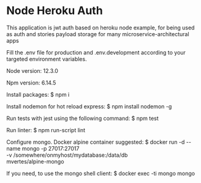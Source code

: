 # Node Heroku Auth

This application is jwt auth based on heroku node example, for being used as auth and stories payload
storage for many microservice-architectural apps

Fill the .env file for production and .env.development according to your targeted environment
variables.

Node version: 12.3.0

Npm version: 6.14.5

Install packages:
    $ npm i

Install nodemon for hot reload express:
    $ npm install nodemon -g

Run tests with jest using the following command:
    $ npm test

Run linter:
    $ npm run-script lint

Configure mongo. Docker alpine container suggested:
    $ docker run -d --name mongo -p 27017:27017 \
	  -v /somewhere/onmyhost/mydatabase:/data/db \
	  mvertes/alpine-mongo

If you need, to use the mongo shell client:
    $ docker exec -ti mongo mongo
